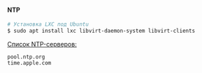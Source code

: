 #### NTP


```bash
# Установка LXC под Ubuntu
$ sudo apt install lxc libvirt-daemon-system libvirt-clients
```

[Список NTP-серверов:](https://support.ntp.org/Servers/StratumTwoTimeServers)
```
pool.ntp.org
time.apple.com
```
